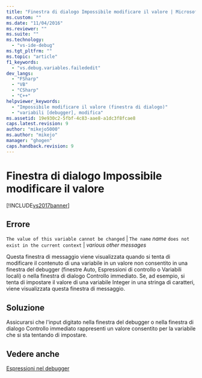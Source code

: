 ```yaml
---
title: "Finestra di dialogo Impossibile modificare il valore | Microsoft Docs"
ms.custom: ""
ms.date: "11/04/2016"
ms.reviewer: ""
ms.suite: ""
ms.technology: 
  - "vs-ide-debug"
ms.tgt_pltfrm: ""
ms.topic: "article"
f1_keywords: 
  - "vs.debug.variables.failededit"
dev_langs: 
  - "FSharp"
  - "VB"
  - "CSharp"
  - "C++"
helpviewer_keywords: 
  - "Impossibile modificare il valore (finestra di dialogo)"
  - "variabili [debugger], modifica"
ms.assetid: 19e930c2-5fbf-4c83-aae8-a1dc3f8fcae8
caps.latest.revision: 9
author: "mikejo5000"
ms.author: "mikejo"
manager: "ghogen"
caps.handback.revision: 9
---
```

# Finestra di dialogo Impossibile modificare il valore
[!INCLUDE[vs2017banner](../code-quality/includes/vs2017banner.md)]

## Errore  
 `The value of this variable cannot be changed`  &#124; `The name` *name* `does not exist in the current context` &#124; *various other messages*  
  
 Questa finestra di messaggio viene visualizzata quando si tenta di modificare il contenuto di una variabile in un valore non consentito in una finestra del debugger \(finestre Auto, Espressioni di controllo o Variabili locali\) o nella finestra di dialogo Controllo immediato.  Se, ad esempio, si tenta di impostare il valore di una variabile Integer in una stringa di caratteri, viene visualizzata questa finestra di messaggio.  
  
## Soluzione  
 Assicurarsi che l'input digitato nella finestra del debugger o nella finestra di dialogo Controllo immediato rappresenti un valore consentito per la variabile che si sta tentando di impostare.  
  
## Vedere anche  
 [Espressioni nel debugger](../debugger/expressions-in-the-debugger.md)